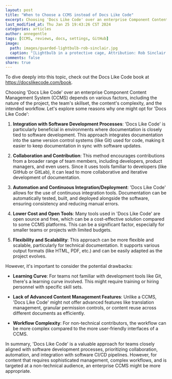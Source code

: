 ```yaml
---
layout: post
title: "When to Choose a CCMS instead of Docs Like Code"
excerpt: Choosing 'Docs Like Code' over an enterprise Component Content Management System (CCMS) depends on various factors, including the nature of the project, the team's skillset, the content's complexity, and the intended workflow.
last_modified_at: Thu Jan 25 19:43:26 CST 2024
categories: articles
author: annegentle
tags: [CCMS, reviews, docs, settings, GitHub]
image:
  path: images/guarded-lightbulb-rob-sinclair.jpg
  caption: "[Lightbulb in a protective cage, Attribution: Rob Sinclair.)"
comments: false
share: true
---
```

To dive deeply into this topic, check out the Docs Like Code book at https://docslikecode.com/book.

Choosing 'Docs Like Code' over an enterprise Component Content Management System (CCMS) depends on various factors, including the nature of the project, the team's skillset, the content's complexity, and the intended workflow. Let's explore some reasons why one might opt for 'Docs Like Code':

1. **Integration with Software Development Processes**: 'Docs Like Code' is particularly beneficial in environments where documentation is closely tied to software development. This approach integrates documentation into the same version control systems (like Git) used for code, making it easier to keep documentation in sync with software updates.

2. **Collaboration and Contribution**: This method encourages contributions from a broader range of team members, including developers, product managers, and even users. Since it uses tools familiar to developers (like GitHub or GitLab), it can lead to more collaborative and iterative development of documentation.

3. **Automation and Continuous Integration/Deployment**: 'Docs Like Code' allows for the use of continuous integration tools. Documentation can be automatically tested, built, and deployed alongside the software, ensuring consistency and reducing manual errors.

4. **Lower Cost and Open Tools**: Many tools used in 'Docs Like Code' are open source and free, which can be a cost-effective solution compared to some CCMS platforms. This can be a significant factor, especially for smaller teams or projects with limited budgets.

5. **Flexibility and Scalability**: This approach can be more flexible and scalable, particularly for technical documentation. It supports various output formats (like HTML, PDF, etc.) and can be easily adapted as the project evolves.

However, it's important to consider the potential drawbacks:

- **Learning Curve**: For teams not familiar with development tools like Git, there's a learning curve involved. This might require training or hiring personnel with specific skill sets.
  
- **Lack of Advanced Content Management Features**: Unlike a CCMS, 'Docs Like Code' might not offer advanced features like translation management, granular permission controls, or content reuse across different documents as efficiently.

- **Workflow Complexity**: For non-technical contributors, the workflow can be more complex compared to the more user-friendly interfaces of a CCMS.

In summary, 'Docs Like Code' is a valuable approach for teams closely aligned with software development processes, prioritizing collaboration, automation, and integration with software CI/CD pipelines. However, for content that requires sophisticated management, complex workflows, and is targeted at a non-technical audience, an enterprise CCMS might be more appropriate.